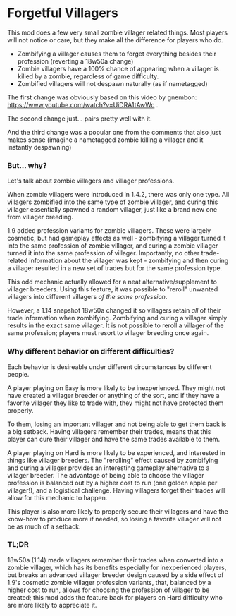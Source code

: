 # Forgetful Villagers

This mod does a few very small zombie villager related things. Most players will not notice or care, but they make all the difference for players who do.

* Zombifying a villager causes them to forget everything besides their profession (reverting a 18w50a change)
* Zombie villagers have a 100% chance of appearing when a villager is killed by a zombie, regardless of game difficulty.
* Zombified villagers will not despawn naturally (as if nametagged)

The first change was obviously based on this video by gnembon: https://www.youtube.com/watch?v=UiDRA1tAwWc .

The second change just... pairs pretty well with it.

And the third change was a popular one from the comments that also just makes sense (imagine a nametagged zombie killing a villager and it instantly despawning)

### But... why?

Let's talk about zombie villagers and villager professions.

When zombie villagers were introduced in 1.4.2, there was only one type. All villagers zombified into the same type of zombie villager, and curing this villager essentially spawned a random villager, just like a brand new one from villager breeding.

1.9 added profession variants for zombie villagers. These were largely cosmetic, but had gameplay effects as well - zombifying a villager turned it into the same profession of zombie villager, and curing a zombie villager turned it into the same profession of villager. Importantly, no other trade-related information about the villager was kept - zombifying and then curing a villager resulted in a new set of trades but for the same profession type.

This odd mechanic actually allowed for a neat alternative/supplement to villager breeders. Using this feature, it was possible to "reroll" unwanted villagers into different villagers *of the same profession*.

However, a 1.14 snapshot 18w50a changed it so villagers retain *all* of their trade information when zombifying. Zombifying and curing a villager simply results in the exact same villager. It is not possible to reroll a villager of the same profession; players must resort to villager breeding once again.

### Why different behavior on different difficulties?

Each behavior is desireable under different circumstances by different people.

A player playing on Easy is more likely to be inexperienced. They might not have created a villager breeder or anything of the sort, and if they have a favorite villager they like to trade with, they might not have protected them properly.

To them, losing an important villager and not being able to get them back is a big setback. Having villagers remember their trades, means that this player can cure their villager and have the same trades available to them.

A player playing on Hard is more likely to be experienced, and interested in things like villager breeders. The "rerolling" effect caused by zombifying and curing a villager provides an interesting gameplay alternative to a villager breeder. The advantage of being able to choose the villager profession is balanced out by a higher cost to run (one golden apple per villager!), and a logistical challenge. Having villagers forget their trades will allow for this mechanic to happen.

This player is also more likely to properly secure their villagers and have the know-how to produce more if needed, so losing a favorite villager will not be as much of a setback.

### TL;DR

18w50a (1.14) made villagers remember their trades when converted into a zombie villager, which has its benefits especially for inexperienced players, but breaks an advanced villager breeder design caused by a side effect of 1.9's cosmetic zombie villager profession variants, that, balanced by a higher cost to run, allows for choosing the profession of villager to be created; this mod adds the feature back for players on Hard difficulty who are more likely to appreciate it.
